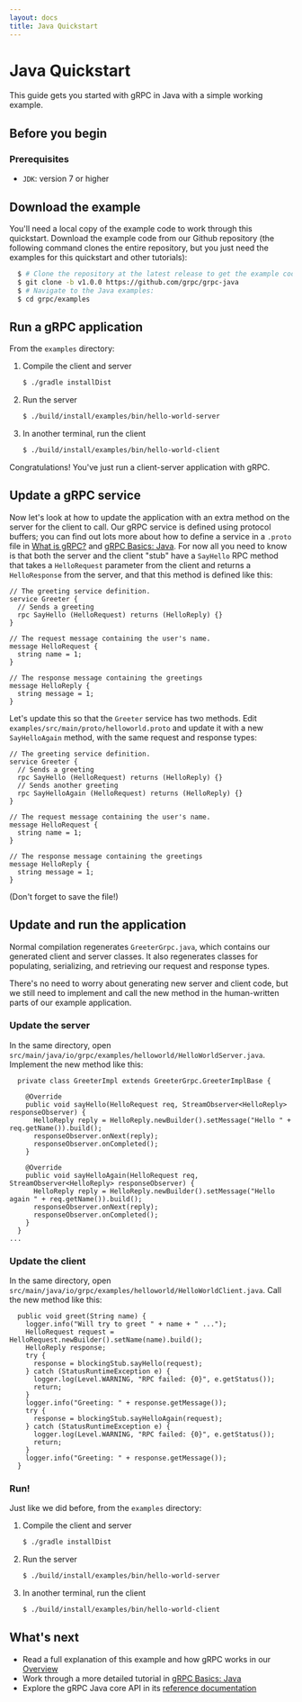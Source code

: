 ```yaml
---
layout: docs
title: Java Quickstart
---
```


<h1 class="page-header">Java Quickstart</h1>

<p class="lead">This guide gets you started with gRPC in Java with a simple working example.</p>

<div id="toc"></div>

## Before you begin

### Prerequisites

* `JDK`: version 7 or higher

## Download the example

You'll need a local copy of the example code to work through this quickstart. Download the example code from our Github repository (the following command clones the entire repository, but you just need the examples for this quickstart and other tutorials):

```sh
  $ # Clone the repository at the latest release to get the example code:
  $ git clone -b v1.0.0 https://github.com/grpc/grpc-java
  $ # Navigate to the Java examples:
  $ cd grpc/examples
```

## Run a gRPC application

From the `examples` directory:

1. Compile the client and server

   ```sh
   $ ./gradle installDist
   ```

2. Run the server

   ```sh
   $ ./build/install/examples/bin/hello-world-server
   ```

3. In another terminal, run the client

   ```sh
   $ ./build/install/examples/bin/hello-world-client
   ```

Congratulations! You've just run a client-server application with gRPC.

## Update a gRPC service

Now let's look at how to update the application with an extra method on the
server for the client to call. Our gRPC service is defined using protocol
buffers; you can find out lots more about how to define a service in a `.proto`
file in [What is gRPC?]() and [gRPC Basics: Java][]. For now all you need
to know is that both the server and the client "stub" have a `SayHello` RPC
method that takes a `HelloRequest` parameter from the client and returns a
`HelloResponse` from the server, and that this method is defined like this:


```
// The greeting service definition.
service Greeter {
  // Sends a greeting
  rpc SayHello (HelloRequest) returns (HelloReply) {}
}

// The request message containing the user's name.
message HelloRequest {
  string name = 1;
}

// The response message containing the greetings
message HelloReply {
  string message = 1;
}
```
Let's update this so that the `Greeter` service has two methods. Edit `examples/src/main/proto/helloworld.proto` and update it with a new `SayHelloAgain` method, with the same request and response types:

```
// The greeting service definition.
service Greeter {
  // Sends a greeting
  rpc SayHello (HelloRequest) returns (HelloReply) {}
  // Sends another greeting
  rpc SayHelloAgain (HelloRequest) returns (HelloReply) {}
}

// The request message containing the user's name.
message HelloRequest {
  string name = 1;
}

// The response message containing the greetings
message HelloReply {
  string message = 1;
}
```

(Don't forget to save the file!)

## Update and run the application

Normal compilation regenerates `GreeterGrpc.java`, which contains our generated client and server classes. It also regenerates classes for populating, serializing, and retrieving our request and response types.

There's no need to worry about generating new server and client code, but we still need to implement and call the new method in the human-written parts of our example application.

### Update the server

In the same directory, open `src/main/java/io/grpc/examples/helloworld/HelloWorldServer.java`. Implement the new method like this:

```
  private class GreeterImpl extends GreeterGrpc.GreeterImplBase {

    @Override
    public void sayHello(HelloRequest req, StreamObserver<HelloReply> responseObserver) {
      HelloReply reply = HelloReply.newBuilder().setMessage("Hello " + req.getName()).build();
      responseObserver.onNext(reply);
      responseObserver.onCompleted();
    }

    @Override
    public void sayHelloAgain(HelloRequest req, StreamObserver<HelloReply> responseObserver) {
      HelloReply reply = HelloReply.newBuilder().setMessage("Hello again " + req.getName()).build();
      responseObserver.onNext(reply);
      responseObserver.onCompleted();
    }
  }
...
```

### Update the client

In the same directory, open `src/main/java/io/grpc/examples/helloworld/HelloWorldClient.java`. Call the new method like this:

```
  public void greet(String name) {
    logger.info("Will try to greet " + name + " ...");
    HelloRequest request = HelloRequest.newBuilder().setName(name).build();
    HelloReply response;
    try {
      response = blockingStub.sayHello(request);
    } catch (StatusRuntimeException e) {
      logger.log(Level.WARNING, "RPC failed: {0}", e.getStatus());
      return;
    }
    logger.info("Greeting: " + response.getMessage());
    try {
      response = blockingStub.sayHelloAgain(request);
    } catch (StatusRuntimeException e) {
      logger.log(Level.WARNING, "RPC failed: {0}", e.getStatus());
      return;
    }
    logger.info("Greeting: " + response.getMessage());
  }
```

### Run!

Just like we did before, from the `examples` directory:

1. Compile the client and server

   ```sh
   $ ./gradle installDist
   ```

2. Run the server

   ```sh
   $ ./build/install/examples/bin/hello-world-server
   ```

3. In another terminal, run the client

   ```sh
   $ ./build/install/examples/bin/hello-world-client
   ```

## What's next

- Read a full explanation of this example and how gRPC works in our [Overview](http://www.grpc.io/docs/)
- Work through a more detailed tutorial in [gRPC Basics: Java][]
- Explore the gRPC Java core API in its [reference documentation](http://www.grpc.io/grpc-java/javadoc/)

[gRPC Basics: Java]:http://www.grpc.io/docs/tutorials/basic/java.html


